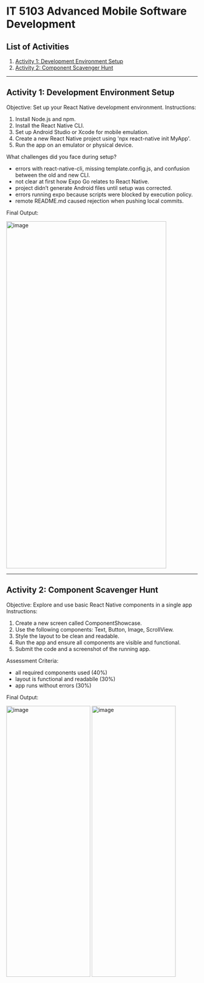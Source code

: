 # IT 5103 Advanced Mobile Software Development

## List of Activities

1. [Activity 1: Development Environment Setup](#activity-1-development-environment-setup)
2. [Activity 2: Component Scavenger Hunt](#activity-2-component-scavenger-hunt)

---

## Activity 1: Development Environment Setup

Objective: Set up your React Native development environment.
Instructions:
1. Install Node.js and npm.
2. Install the React Native CLI.
3. Set up Android Studio or Xcode for mobile emulation.
4. Create a new React Native project using 'npx react-native init MyApp'.
5. Run the app on an emulator or physical device.

What challenges did you face during setup?
- errors with react-native-cli, missing template.config.js, and confusion between the old and new CLI.
- not clear at first how Expo Go relates to React Native.
- project didn’t generate Android files until setup was corrected.
- errors running expo because scripts were blocked by execution policy.
- remote README.md caused rejection when pushing local commits.

Final Output:

<img width="421" height="912" alt="image" src="https://github.com/user-attachments/assets/d3f57588-a0be-4324-ab02-baa62d27af51" />

---

## Activity 2: Component Scavenger Hunt

Objective: Explore and use basic React Native components in a single app
Instructions: 
1. Create a new screen called ComponentShowcase.
2. Use the following components: Text, Button, Image, ScrollView.
3. Style the layout to be clean and readable.
4. Run the app and ensure all components are visible and functional.
5. Submit the code and a screenshot of the running app.

Assessment Criteria:
- all required components used (40%)
- layout is functional and readablle (30%)
- app runs without errors (30%)

Final Output:

<img width="221" height="712" alt="image" src="https://github.com/user-attachments/assets/a15a52e1-837f-4c62-a6e0-ccc06d25ac35" />
<img width="221" height="712" alt="image" src="https://github.com/user-attachments/assets/6eb98b4b-e6ca-4818-aa7b-3891dadb3415" />

